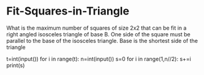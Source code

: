 # Fit-Squares-in-Triangle
What is the maximum number of squares of size 2x2 that can be fit in a right angled isosceles triangle of base B. One side of the square must be parallel to the base of the isosceles triangle. Base is the shortest side of the triangle

t=int(input())
for i in range(t):
    n=int(input())
    s=0
    for i in range(1,n//2):
        s+=i
    print(s)
